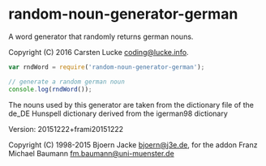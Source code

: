 # random-noun-generator-german

A word generator that randomly returns german nouns.

Copyright (C) 2016
Carsten Lucke <coding@lucke.info>.

```javascript
var rndWord = require('random-noun-generator-german');

// generate a random german noun
console.log(rndWord());
```


The nouns used by this generator are taken from the dictionary file of the
de_DE Hunspell dictionary derived from the igerman98 dictionary

Version: 20151222+frami20151222

Copyright (C) 1998-2015
 Bjoern Jacke <bjoern@j3e.de>,
 for the addon Franz Michael Baumann <fm.baumann@uni-muenster.de>
